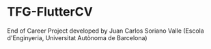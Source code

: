 # TFG-FlutterCV
End of Career Project developed by Juan Carlos Soriano Valle (Escola d'Enginyeria, Universitat Autònoma de Barcelona)
